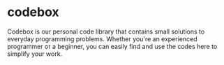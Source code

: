 # codebox
Codebox is our personal code library that contains small solutions to everyday programming problems. Whether you're an experienced programmer or a beginner, you can easily find and use the codes here to simplify your work.

